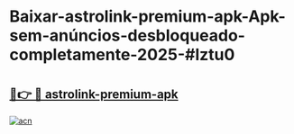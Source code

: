 # Baixar-astrolink-premium-apk-Apk-sem-anúncios-desbloqueado-completamente-2025-#lztu0

# <h2><a href="https://ainizakaria.my?title=astrolink-premium-apk&ref=24M">🔗👉 🔴 astrolink-premium-apk</a></h2>

[![acn](https://github.com/user-attachments/assets/0f9c940e-d8b0-45ae-aac7-cd30a18b3e1c)](https://ainizakaria.my?title=astrolink-premium-apk&ref=24M)

